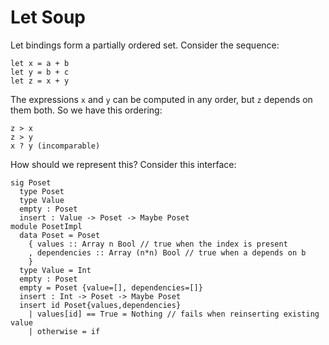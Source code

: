 # Let Soup

Let bindings form a partially ordered set. Consider the sequence:

    let x = a + b
    let y = b + c
    let z = x + y

The expressions `x` and `y` can be computed in any order, but `z`
depends on them both. So we have this ordering:

    z > x
    z > y
    x ? y (incomparable)

How should we represent this? Consider this interface:

    sig Poset
      type Poset
      type Value
      empty : Poset
      insert : Value -> Poset -> Maybe Poset
    module PosetImpl
      data Poset = Poset
        { values :: Array n Bool // true when the index is present
        , dependencies :: Array (n*n) Bool // true when a depends on b
        }
      type Value = Int
      empty : Poset
      empty = Poset {value=[], dependencies=[]}
      insert : Int -> Poset -> Maybe Poset
      insert id Poset{values,dependencies}
        | values[id] == True = Nothing // fails when reinserting existing value
        | otherwise = if 

      


